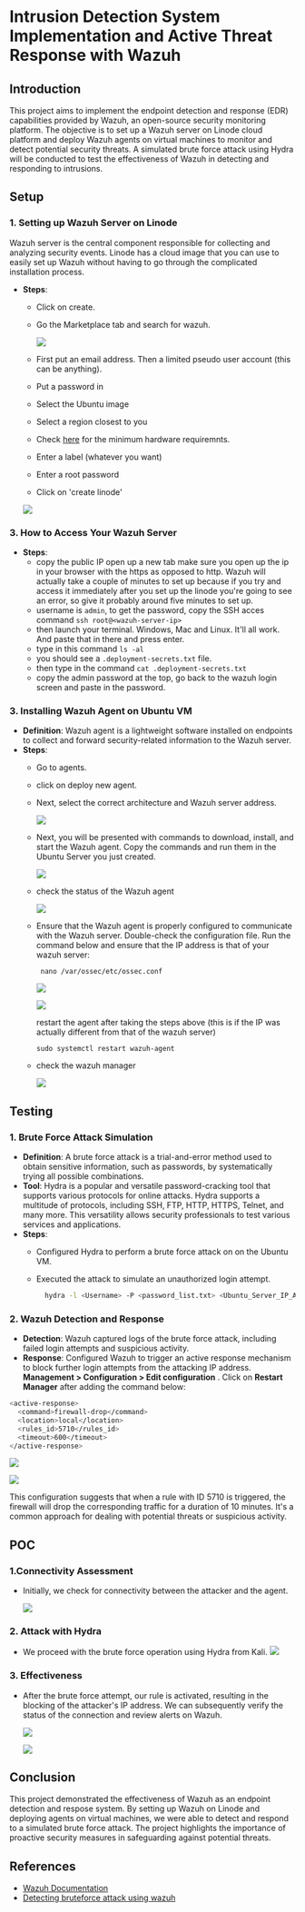 # Intrusion Detection  System Implementation and Active Threat Response with Wazuh 

## Introduction
This project aims to implement the endpoint detection and response (EDR) capabilities provided by Wazuh, an open-source security monitoring platform. The objective is to set up a Wazuh server on Linode cloud platform and deploy Wazuh agents on virtual machines to monitor and detect potential security threats. A simulated brute force attack using Hydra will be conducted to test the effectiveness of Wazuh in detecting and responding to intrusions.

## Setup
### 1. Setting up Wazuh Server on Linode
Wazuh server is the central component responsible for collecting and analyzing security events. Linode has a cloud image that you can use to easily set up Wazuh without having to go through the complicated installation process. 
- **Steps**:
  - Click on create. 
  - Go the Marketplace tab and search for wazuh.
    
    ![](img/wazuh-image.png)
  - First put an email address. Then a limited pseudo user account (this can be anything).
  - Put a password in
  - Select the Ubuntu image
  - Select a region closest to you
  - Check [here](https://documentation.wazuh.com/current/installation-guide/wazuh-server/index.html#hardware-requirements) for the minimum hardware requiremnts.
  - Enter a label (whatever you want)
  - Enter a root password
  - Click on 'create linode'
 
  ![](img/linodes.png)


### 3. How to Access Your Wazuh Server
- **Steps**:
    - copy the public IP open up a new tab make sure you open up the ip in your browser with the https as opposed to http. Wazuh will actually take a couple of minutes to 
  set up because if you try and access it immediately after you set up the linode you're going to see an error, so give it probably around five minutes to set up.
    - username is ``admin``, to  get the password, copy  the SSH acces command ``ssh root@<wazuh-server-ip>``
    - then launch your terminal. Windows, Mac and Linux. It'll all work. And paste that in there and press enter.
    - type in  this  command ``ls -al``
    - you should see a  ``.deployment-secrets.txt`` file.
    - then type in the command  ``cat .deployment-secrets.txt``
    - copy the admin password at the top, go back to  the  wazuh login screen and paste in the password.
      
### 3. Installing Wazuh Agent on Ubuntu VM
- **Definition**: Wazuh agent is a lightweight software installed on endpoints to collect and forward security-related information to the Wazuh server.
- **Steps**:
  - Go to agents.
  - click on deploy new agent.
  - Next, select the correct architecture and Wazuh server address.
    
    ![](img/Architectue.png)
  - Next, you will be presented with commands to download, install, and start the Wazuh agent. Copy the commands and run them in the Ubuntu Server you just created.
    
    ![](img/install.png)
  - check the status of the Wazuh agent
    
    
    ![](img/status-wazuh-agent.png)

  - Ensure that the Wazuh agent is properly configured to communicate with the Wazuh server. Double-check the configuration file. Run the command below and ensure that the IP address is
    that of your wazuh server:
    ```
     nano /var/ossec/etc/ossec.conf
    ```
    ![](img/wazuhserver-ip.png)


    ![](img/update-ip.png)
 
    restart the agent after taking the steps above (this is  if the IP was actually different from that of the wazuh server)
     ```
     sudo systemctl restart wazuh-agent
    ```

    
    
  - check the wazuh manager
    
    ![](img/deployed-agent.png)
    
  

## Testing
### 1. Brute Force Attack Simulation
- **Definition**: A brute force attack is a trial-and-error method used to obtain sensitive information, such as passwords, by systematically trying all possible combinations.
- **Tool**: Hydra is a popular and versatile password-cracking tool that supports various protocols for online attacks. Hydra supports a multitude of protocols, including SSH, FTP, HTTP, HTTPS, Telnet, and many more. This versatility allows security professionals to test various services and applications.
- **Steps**:
  - Configured Hydra to perform a brute force attack on on the Ubuntu VM.    
  - Executed the attack to simulate an unauthorized login attempt.
    
     ```bash
       hydra -l <Username> -P <password_list.txt> <Ubuntu_Server_IP_Address> ssh
    ```

### 2. Wazuh Detection and Response
- **Detection**: Wazuh captured logs of the brute force attack, including failed login attempts and suspicious activity. 
- **Response**: Configured Wazuh to trigger an active response mechanism to block further login attempts from the attacking IP address. **Management > Configuration > Edit configuration** . Click on **Restart Manager** after adding the command below:
```bash
<active-response>
  <command>firewall-drop</command>
  <location>local</location>
  <rules_id>5710</rules_id>
  <timeout>600</timeout>
</active-response>
```
  ![](img/configuration.png)

  ![](img/config-details.png)
  

This configuration suggests that when a rule with ID 5710 is triggered, the firewall will drop the corresponding traffic for a duration of 10 minutes. It's a common approach for dealing with potential threats or suspicious activity.
## POC
### 1.Connectivity Assessment
- Initially, we check for connectivity between the attacker and the agent.
  
  ![](img/connect.png)


### 2. Attack with Hydra
- We proceed with the brute force operation using Hydra from Kali.
  ![](img/hydra.png)

### 3. Effectiveness
- After the brute force attempt, our rule is activated, resulting in the blocking of the attacker's IP address. We can subsequently verify the status of the connection and review alerts on Wazuh.

  ![](img/test.png)
  

  ![](img/POC.png)
  


## Conclusion
This project demonstrated the effectiveness of Wazuh as an endpoint detection and respose system. By setting up Wazuh on Linode and deploying agents on virtual machines, we were able to detect and respond to a simulated brute force attack. The project highlights the importance of proactive security measures in safeguarding against potential threats.



## References
- [Wazuh Documentation](https://documentation.wazuh.com/)
- [Detecting bruteforce attack using wazuh](https://rebman29.medium.com/lab-2-detecting-brute-force-attack-using-wazuh-df11facafbff)

